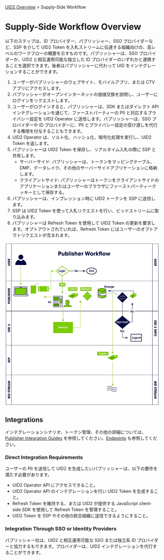 [UID2 Overview](./README-ja.md) > Supply-Side Workflow

# Supply-Side Workflow Overview

以下のステップは、ID プロバイダー、パブリッシャー、SSO プロバイダーなど、SSP を介して UID2 Token を入札ストリームに伝達する組織向けの、高レベルのワークフローの概要を示すものです。パブリッシャーは、SSO プロバイダーか、UID2 と相互運用可能な独立した ID プロバイダーのいずれかと連携することを選択できます。後者はパブリッシャーに代わって UID をインテグレーションすることができます。

1. ユーザーがパブリッシャーのウェブサイト、モバイルアプリ、または CTV アプリにアクセスします。
2. パブリッシャーがオープンインターネットの価値交換を説明し、ユーザーにログインをリクエストします。
3. ユーザーがログインすると、パブリッシャーは、SDK またはダイレクト API インテグレーションを通じて、ファーストパーティーの PII と対応するプライバシー設定を UID2 Operator に送信します。パブリッシャーは、SSO プロバイダーや ID プロバイダーに、PII とプライバシー設定の受け渡しを代行する権限を付与することもできます。
4. UID2 Operator は、ソルト化、ハッシュ化、暗号化処理を実行し、UID2 Token を返します。
5. パブリッシャーは UID2 Token を保存し、リアルタイム入札の際に SSP と共有します。
   - サーバーサイド: パブリッシャーは、トークンをマッピングテーブル、DMP、データレイク、その他のサーバーサイドアプリケーションに格納します。
   - クライアントサイド: パブリッシャーはトークンをクライアントサイドのアプリケーションまたはユーザーのブラウザにファーストパーティークッキーとして保存する。
6. パブリッシャーは、インプレッション時に UID2 トークンを SSP に送信します。
7. SSP は UID2 Token を使って入札リクエストを行い、ビッドストリームに取り込みます。
8. パブリッシャーは Refresh Token を使用して UID2 Token の更新を要求します。オプトアウトされていれば、Refresh Token にはユーザーのオプトアウトリクエストが含まれます。

![Publisher Workflow](/images/publisher_workflow.jpg)

## Integrations

インテグレーションシナリオ、トークン管理、その他の詳細については、[Publisher Integration Guides](/api-ja/v2/guides/README.md) を参照してください。[Endpoints](/api-ja/v2/endpoints/README.md) も参照してください。

### Direct Integration Requirements

ユーザーの PII を送信して UID2 を生成したいパブリッシャーは、以下の要件を満たす必要があります。

- UID2 Operator API にアクセスできること。
- UID2 Operator API のインテグレーションを行い UID2 Token を生成すること。
- Refresh Token を維持する、または UID2 が提供する JavaScript client-side SDK を使用して Refresh Token を管理すること。
- UID2 Token を SSP やその他の統合組織に送信できるようにすること。

### Integration Through SSO or Identity Providers

パブリッシャー社は、UID2 と相互運用可能な SSO または独立系 ID プロバイダーと協力するもできます。プロバイダーは、UID2 インテグレーションを代行することができます。
